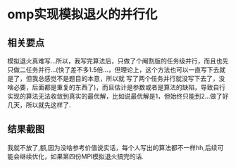 # omp实现模拟退火的并行化
## 相关要点
  模拟退火真难写...所以，我写完算法后，只做了个阉割版的任务级并行，而且也先只做二任务并行...(快了差不多1.5倍...，但理论上，这个方法也可以一直写下去就是了，但我总感觉不是题目的本意，所以就
  写了两个任务并行就没写下去了，没啥必要，后面都是重复的东西了)，而且估计是参数或者是算法的缺陷，导致自行实现的算法无法收敛到真实的最优解，比如说最优解是1，但始终只能到2...做了好几天，所以就先这样了.
## 结果截图
我就不放了,额,因为没啥参考价值说实话，每个人写出的算法都不一样hh,后续可能会继续优化，如果第四份MPI模拟退火搞完的话.
